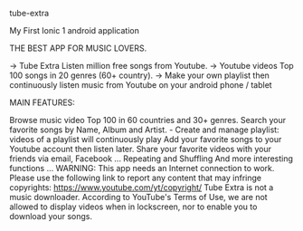 tube-extra

My First Ionic 1 android application

THE BEST APP FOR MUSIC LOVERS.

-> Tube Extra Listen million free songs from Youtube. -> Youtube videos Top 100 songs in 20 genres (60+ country). -> Make your own playlist then continuously listen music from Youtube on your android phone / tablet

MAIN FEATURES:

Browse music video Top 100 in 60 countries and 30+ genres.
Search your favorite songs by Name, Album and Artist. - Create and manage playlist: videos of a playlist will continuously play
Add your favorite songs to your Youtube account then listen later.
Share your favorite videos with your friends via email, Facebook ...
Repeating and Shuffling
And more interesting functions ...
WARNING: This app needs an Internet connection to work. Please use the following link to report any content that may infringe copyrights: https://www.youtube.com/yt/copyright/ Tube Extra is not a music downloader. According to YouTube's Terms of Use, we are not allowed to display videos when in lockscreen, nor to enable you to download your songs.
